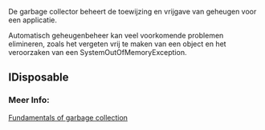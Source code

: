 De garbage collector beheert de toewijzing en vrijgave van geheugen voor een applicatie. 

Automatisch geheugenbeheer kan veel voorkomende problemen elimineren, zoals het vergeten vrij te maken van een object en het veroorzaken van een SystemOutOfMemoryException.



## IDisposable








### Meer Info:

[Fundamentals of garbage collection](https://learn.microsoft.com/en-us/dotnet/standard/garbage-collection/fundamentals)

